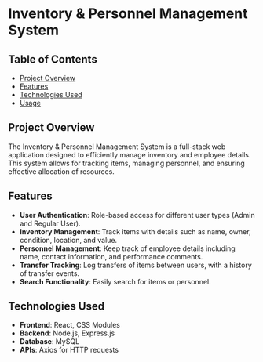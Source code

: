 # Inventory & Personnel Management System

## Table of Contents

- [Project Overview](#project-overview)
- [Features](#features)
- [Technologies Used](#technologies-used)
- [Usage](#usage)

## Project Overview

The Inventory & Personnel Management System is a full-stack web application designed to efficiently manage inventory and employee details. This system allows for tracking items, managing personnel, and ensuring effective allocation of resources.

## Features

- **User Authentication**: Role-based access for different user types (Admin and Regular User).
- **Inventory Management**: Track items with details such as name, owner, condition, location, and value.
- **Personnel Management**: Keep track of employee details including name, contact information, and performance comments.
- **Transfer Tracking**: Log transfers of items between users, with a history of transfer events.
- **Search Functionality**: Easily search for items or personnel.

## Technologies Used

- **Frontend**: React, CSS Modules
- **Backend**: Node.js, Express.js
- **Database**: MySQL
- **APIs**: Axios for HTTP requests
